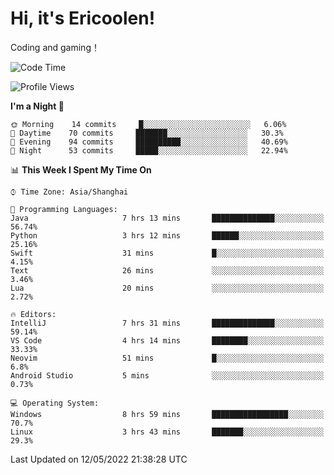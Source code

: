 # Hi, it's Ericoolen!
Coding and gaming！

<!--START_SECTION:waka-->
![Code Time](http://img.shields.io/badge/Code%20Time-242%20hrs%2044%20mins-blue)

![Profile Views](http://img.shields.io/badge/Profile%20Views-0-blue)

**I'm a Night 🦉** 

```text
🌞 Morning    14 commits     █░░░░░░░░░░░░░░░░░░░░░░░░   6.06% 
🌆 Daytime    70 commits     ███████░░░░░░░░░░░░░░░░░░   30.3% 
🌃 Evening    94 commits     ██████████░░░░░░░░░░░░░░░   40.69% 
🌙 Night      53 commits     █████░░░░░░░░░░░░░░░░░░░░   22.94%

```


📊 **This Week I Spent My Time On** 

```text
⌚︎ Time Zone: Asia/Shanghai

💬 Programming Languages: 
Java                     7 hrs 13 mins       ██████████████░░░░░░░░░░░   56.74% 
Python                   3 hrs 12 mins       ██████░░░░░░░░░░░░░░░░░░░   25.16% 
Swift                    31 mins             █░░░░░░░░░░░░░░░░░░░░░░░░   4.15% 
Text                     26 mins             ░░░░░░░░░░░░░░░░░░░░░░░░░   3.46% 
Lua                      20 mins             ░░░░░░░░░░░░░░░░░░░░░░░░░   2.72%

🔥 Editors: 
IntelliJ                 7 hrs 31 mins       ██████████████░░░░░░░░░░░   59.14% 
VS Code                  4 hrs 14 mins       ████████░░░░░░░░░░░░░░░░░   33.33% 
Neovim                   51 mins             █░░░░░░░░░░░░░░░░░░░░░░░░   6.8% 
Android Studio           5 mins              ░░░░░░░░░░░░░░░░░░░░░░░░░   0.73%

💻 Operating System: 
Windows                  8 hrs 59 mins       █████████████████░░░░░░░░   70.7% 
Linux                    3 hrs 43 mins       ███████░░░░░░░░░░░░░░░░░░   29.3%

```


 Last Updated on 12/05/2022 21:38:28 UTC
<!--END_SECTION:waka-->

